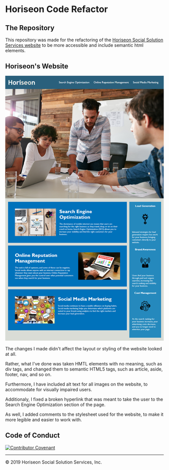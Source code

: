 # Horiseon Code Refactor
## The Repository
This repository was made for the refactoring of the [Horiseon Social Solution Services website](https://mikeh138.github.io/horiseon-code-refactor/) to be more accessible and include semantic html elements.
## Horiseon's Website
![Horiseon Website](./assets/images/01-html-css-git-homework-demo.png)

The changes I made didn't affect the layout or styling of the website looked at all.  

Rather, what I've done was taken HMTL elements with no meaning, such as div tags, and changed them to semantic HTML5 tags, such as article, aside, footer, nav, and so on.  

Furthermore, I have included alt text for all images on the website, to accommodate for visually impaired users.  

Additionaly, I fixed a broken hyperlink that was meant to take the user to the Search Engine Optimization section of the page.  

As well, I added comments to the stylesheet used for the website, to make it more legible and easier to work with.
## Code of Conduct
[![Contributor Covenant](https://img.shields.io/badge/Contributor%20Covenant-v2.0%20adopted-ff69b4.svg)](code_of_conduct.md)
***
&copy; 2019 Horiseon Social Solution Services, Inc.